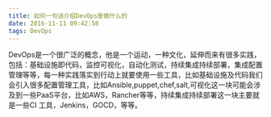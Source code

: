 ```yaml
---
title: 如何一句话介绍DevOps是做什么的
date: 2016-11-11 09:42:58
tags: DevOps
---
```


DevOps是一个很广泛的概念，他是一个运动，一种文化，延伸而来有很多实践，包括：基础设施即代码，监控可视化，自动化测试，持续集成持续部署，集成配置管理等等，每一种实践落实到行动上就要使用一些工具，比如基础设施及代码我们会引入很多配置管理工具，比如Ansible,puppet,chef,salt,可视化这一块可能会涉及到一些PaaS平台，比如AWS，Rancher等等，持续集成持续部署这一块主要就是一些CI 工具，Jenkins，GOCD，等等。